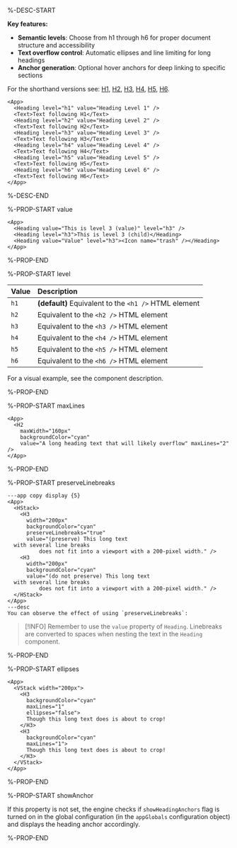 %-DESC-START

**Key features:**
- **Semantic levels**: Choose from h1 through h6 for proper document structure and accessibility
- **Text overflow control**: Automatic ellipses and line limiting for long headings
- **Anchor generation**: Optional hover anchors for deep linking to specific sections

For the shorthand versions see: [H1](./H1), [H2](./H2), [H3](./H3), [H4](./H4), [H5](./H5), [H6](./H6).

```xmlui-pg copy display name="Example: Headings with levels"
<App>
  <Heading level="h1" value="Heading Level 1" />
  <Text>Text following H1</Text>
  <Heading level="h2" value="Heading Level 2" />
  <Text>Text following H2</Text>
  <Heading level="h3" value="Heading Level 3" />
  <Text>Text following H3</Text>
  <Heading level="h4" value="Heading Level 4" />
  <Text>Text following H4</Text>
  <Heading level="h5" value="Heading Level 5" />
  <Text>Text following H5</Text>
  <Heading level="h6" value="Heading Level 6" />
  <Text>Text following H6</Text>
</App>
```

%-DESC-END

%-PROP-START value

```xmlui-pg copy display name="Example: value"
<App>
  <Heading value="This is level 3 (value)" level="h3" />
  <Heading level="h3">This is level 3 (child)</Heading>
  <Heading value="Value" level="h3"><Icon name="trash" /></Heading>
</App>
```

%-PROP-END

%-PROP-START level

| Value | Description                                           |
| :---- | :---------------------------------------------------- |
| `h1`  | **(default)** Equivalent to the `<h1 />` HTML element |
| `h2`  | Equivalent to the `<h2 />` HTML element               |
| `h3`  | Equivalent to the `<h3 />` HTML element               |
| `h4`  | Equivalent to the `<h4 />` HTML element               |
| `h5`  | Equivalent to the `<h5 />` HTML element               |
| `h6`  | Equivalent to the `<h6 />` HTML element               |

For a visual example, see the component description.

%-PROP-END

%-PROP-START maxLines

```xmlui-pg copy display name="Example: maxLines"
<App>
  <H2
    maxWidth="160px"
    backgroundColor="cyan"
    value="A long heading text that will likely overflow" maxLines="2" />
</App>
```

%-PROP-END

%-PROP-START preserveLinebreaks

```xmlui-pg copy display name="Example: preserveLinebreaks"
---app copy display {5}
<App>
  <HStack>
    <H3
      width="200px"
      backgroundColor="cyan"
      preserveLinebreaks="true"
      value="(preserve) This long text
  with several line breaks
          does not fit into a viewport with a 200-pixel width." />
    <H3
      width="200px"
      backgroundColor="cyan"
      value="(do not preserve) This long text
  with several line breaks
          does not fit into a viewport with a 200-pixel width." />
  </HStack>
</App>
---desc
You can observe the effect of using `preserveLinebreaks`:
```

>[!INFO]
> Remember to use the `value` property of `Heading`.
> Linebreaks are converted to spaces when nesting the text in the `Heading` component.

%-PROP-END

%-PROP-START ellipses

```xmlui-pg copy {4} display name="Example: ellipses"
<App>
  <VStack width="200px">
    <H3
      backgroundColor="cyan"
      maxLines="1"
      ellipses="false">
      Though this long text does is about to crop!
    </H3>
    <H3
      backgroundColor="cyan"
      maxLines="1">
      Though this long text does is about to crop!
    </H3>
  </VStack>
</App>
```

%-PROP-END

%-PROP-START showAnchor

If this property is not set, the engine checks if `showHeadingAnchors` flag is turned on in the global configuration (in the `appGlobals` configuration object) and displays the heading anchor accordingly.

%-PROP-END